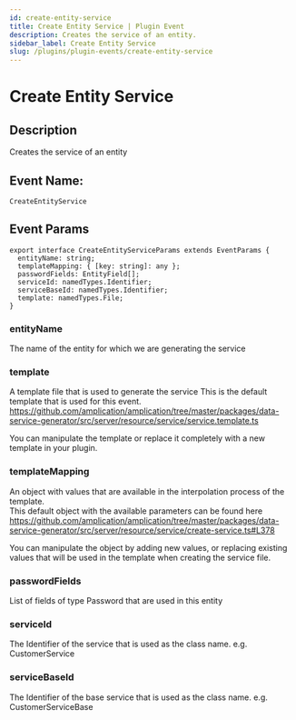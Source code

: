 ```yaml
---
id: create-entity-service
title: Create Entity Service | Plugin Event
description: Creates the service of an entity.
sidebar_label: Create Entity Service
slug: /plugins/plugin-events/create-entity-service
---
```


# Create Entity Service

## Description

Creates the service of an entity

## Event Name:

`CreateEntityService`

## Event Params

```tsx
export interface CreateEntityServiceParams extends EventParams {
  entityName: string;
  templateMapping: { [key: string]: any };
  passwordFields: EntityField[];
  serviceId: namedTypes.Identifier;
  serviceBaseId: namedTypes.Identifier;
  template: namedTypes.File;
}
```

### entityName

The name of the entity for which we are generating the service

### template

A template file that is used to generate the service
This is the default template that is used for this event.
https://github.com/amplication/amplication/tree/master/packages/data-service-generator/src/server/resource/service/service.template.ts

You can manipulate the template or replace it completely with a new template in your plugin.

### templateMapping

An object with values that are available in the interpolation process of the template.  
This default object with the available parameters can be found here
https://github.com/amplication/amplication/tree/master/packages/data-service-generator/src/server/resource/service/create-service.ts#L378

You can manipulate the object by adding new values, or replacing existing values that will be used in the template when creating the service file.

### passwordFields

List of fields of type Password that are used in this entity

### serviceId

The Identifier of the service that is used as the class name. e.g. CustomerService

### serviceBaseId

The Identifier of the base service that is used as the class name. e.g. CustomerServiceBase
